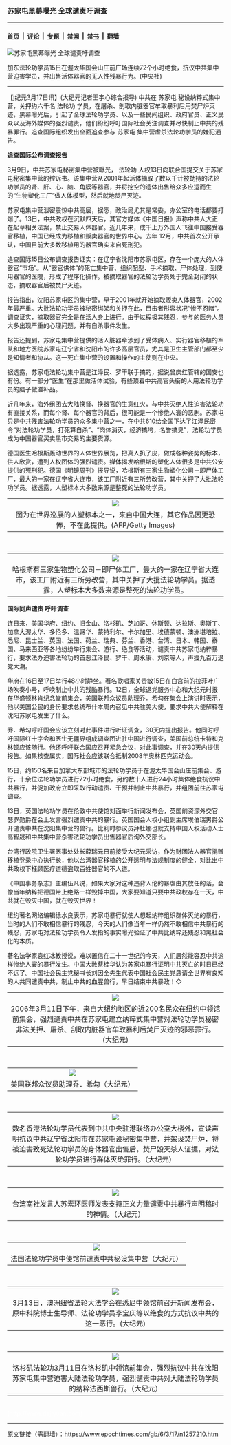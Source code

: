 ### 苏家屯黑幕曝光 全球谴责吁调查

---

#### [首页](../../../..?n1257210) &nbsp;|&nbsp; [评论](../../../../../epoch-comment?n1257210) &nbsp;|&nbsp; [专题](../../../../../epoch-special?n1257210) &nbsp;|&nbsp; [禁闻](../../../../../epoch-news?n1257210) &nbsp;|&nbsp; [禁书](../../../../../books?n1257210) &nbsp;|&nbsp; [翻墙](https://github.com/gfw-breaker/nogfw/blob/master/README.md?n1257210)


<div><img alt="苏家屯黑幕曝光 全球谴责吁调查" class="attachment-djy_600_400 size-djy_600_400 wp-post-image" src="https://i.epochtimes.com/assets/uploads/2006/03/603152106101509-600x400.jpg"/>
<div class="caption">
 <p>
  加东法轮功学员15日在渥太华国会山庄前广场连续72个小时绝食，抗议中共集中营迫害学员，并出售活体器官的无人性残暴行为。(中央社)
 </p>
</div></div><hr/><div class="post_content" id="artbody" itemprop="articleBody">
 <!-- article content begin -->
 <p>
  【j纪元3月17日讯】(大纪元记者王宇心综合报导) 中共在
  <ok href="https://www.epochtimes.com/gb/tag/%E8%8B%8F%E5%AE%B6%E5%B1%AF.html">
   苏家屯
  </ok>
  秘设纳粹式集中营，关押约六千名
  <ok href="https://www.epochtimes.com/gb/tag/%E6%B3%95%E8%BD%AE%E5%8A%9F.html">
   法轮功
  </ok>
  学员，在屠杀、剖取内脏器官牟取暴利后用焚尸炉灭迹，黑幕曝光后，引起了全球法轮功学员、以及一些民间组织、政府官员、正义民众以及海外媒体的强烈谴责，他们纷纷呼吁国际社会关注调查并尽快制止中共的残暴罪行。追查国际组织发出全面追查参与
  <ok href="https://www.epochtimes.com/gb/tag/%E8%8B%8F%E5%AE%B6%E5%B1%AF.html">
   苏家屯
  </ok>
  集中营虐杀法轮功学员的嫌犯通告。
 </p>
 <p>
  <b>
   追查国际公布调查报告
  </b>
 </p>
 <p>
  3月9日，中共苏家屯秘密集中营被曝光，
  <ok href="https://www.epochtimes.com/gb/tag/%E6%B3%95%E8%BD%AE%E5%8A%9F.html">
   法轮功
  </ok>
  人权13日向联合国提交关于苏家屯秘密集中营的控诉书。该集中营从2001年起活体摘取了数以千计被劫持的法轮功学员的肾、肝、心、脑、角膜等器官，并将挖空的遗体出售给众多应运而生的“生物塑化工厂”做人体模型，然后就地焚尸灭迹。
 </p>
 <p>
  苏家屯集中营泄密震惊中共高层，据悉，政治局尤其是常委，办公室的电话都要打爆了。13日，中共政权在沉默四天后，其官方媒体《中国日报》声称中共人大正在起草相关法案，禁止交易人体器官。近几年来，成千上万外国人飞往中国接受器官移植，中国已经成为移植和贩卖器官的世界中心。去年 12月，中共首次公开承认，中国目前大多数移植用的器官确实来自死刑犯。
 </p>
 <p>
  追查国际15日公布调查报告证实：在辽宁省沈阳市苏家屯区，存在一个庞大的人体器官“市场”。从“器官供体”的死亡集中营、组织配型、手术摘取、尸体处理，到使用器官的医院，形成了程序化操作。被摘取器官的法轮功学员处于完全封闭的状态，摘取器官后被焚尸灭迹。
 </p>
 <p>
  报告指出，沈阳苏家屯区的集中营，早于2001年就开始摘取贩卖人体器官，2002年最严重。大批法轮功学员被秘密绑架和关押在此，目击者形容状况“惨不忍睹”。调查证实，摘取器官完全是在活人身上进行。由于过程极其残忍，参与的医务人员大多出现严重的心理问题，并有自杀事件发生。
 </p>
 <p>
  报告还提到，苏家屯集中营提供的活人脏器牵涉到了受体病人、实行器官移植的军队和地方医院苏家屯辽宁省和沈阳市的许多高层官员，尤其是卫生主管部门都至少是知情者和协从。这一死亡集中营的设置和操作的主使则在中央。
 </p>
 <p>
  据透露，苏家屯法轮功集中营是江泽民、罗干联手搞的，据说曾庆红管辖的国安也有份。有一部分“医生”在那里做活体试验，有些顶着中共高官头衔的人用法轮功学员的脑子做滋补品。
 </p>
 <p>
  近几年来，海外组团去大陆换肾、换器官的生意红火，与中共灭绝人性迫害法轮功有直接关系，而每个肾、每个器官的背后，很可能是一个惨绝人寰的恶剧。苏家屯只是中共残害法轮功学员的众多集中营之一，在中共610给全国下达了江泽民密令“对法轮功学员，打死算自杀”、“肉体消灭，经济搞垮，名誉搞臭”，法轮功学员成为中国器官买卖黑市交易的主要货源。
 </p>
 <p>
  德国医生哈根斯轰动世界的人体世界展览，把真人扒了皮，做成各种姿势的标本，供人欣赏，遭到人权团体的强烈谴责。媒体揭发哈根斯的塑化人体很多是中共公安提供的死刑犯。德国《明镜周刊》报导说，哈根斯有三家生物塑化公司－即尸体工厂，最大的一家在辽宁省大连市，该工厂附近有三所劳改营，其中关押了大批法轮功学员。据透露，人塑标本大多数来源是整死的法轮功学员。
 </p>
 <p>
  <center>
  </center>
 </p>
 <table border="0" cellpadding="3" cellspacing="3">
  <tr>
   <td align="center">
    <ok href="/i6/603111405011680.jpg">
     <img src="/i6/603111405011680--ss.jpg"/>
    </ok>
   </td>
  </tr>
  <tr>
   <td align="center">
    <span class="bn12">
     图为在世界巡展的人塑标本之一，来自中国大连，其它作品因更恐怖，不在此提供。(AFP/Getty Images)
    </span>
   </td>
  </tr>
 </table>
 <p>
  <br/>
  <center>
  </center>
 </p>
 <table border="0" cellpadding="3" cellspacing="3">
  <tr>
   <td align="center">
    <ok href="/i6/603161618321635.gif">
     <img src="/i6/603161618321635--ss.gif"/>
    </ok>
   </td>
  </tr>
  <tr>
   <td align="center">
    <span class="bn12">
    </span>
    哈根斯有三家生物塑化公司－即尸体工厂，最大的一家在辽宁省大连市，该工厂附近有三所劳改营，其中关押了大批法轮功学员。据透露，人塑标本大多数来源是整死的法轮功学员。
   </td>
  </tr>
 </table>
 <p>
 </p>
 <p>
  <b>
   国际同声谴责 呼吁调查
  </b>
 </p>
 <p>
  连日来，美国华府、纽约、旧金山、洛杉矶、芝加哥、休斯顿、达拉斯、奥斯丁、加拿大渥太华、多伦多、温哥华、蒙特利尔、卡尔加里、埃德蒙顿、澳洲堪培拉、悉尼、昆士兰、英国、法国、荷兰、瑞典、芬兰、香港、台湾、日本、韩国、泰国、马来西亚等各地纷纷举行集会、游行、绝食等活动，谴责中共苏家屯纳粹暴行，要求法办迫害法轮功的首恶江泽民、罗干、周永康、刘京等人，声援九百万退党大潮。
 </p>
 <p>
  华府在16日至17日举行48小时静坐。著名歌唱家关贵敏15日在白宫前的拉菲叶广场吹奏小号，呼唤制止中共的残酷暴行。12日，全球退党服务中心和大纪元时报在华盛顿林肯纪念堂前集会，美国联邦众议员助理乔．希勾在集会上演讲时表示，他以美国公民的身份要求总统布什本周内召见中共驻美大使，要求中共大使解释在沈阳苏家屯发生了什么。
 </p>
 <p>
  乔．希勾呼吁国会应该立刻对此事件进行听证调查，30天内提出报告。他同时呼吁国际红十字会和医生无疆界组成调查团进驻中国进行调查，美国前总统卡特和克林顿应该随行。他还呼吁联合国应召开紧急会议，对此事调查，并在30天内提供报告。如果核查属实，国际社会应该联合抵制2008年奥林匹克运动会。
 </p>
 <p>
  15日，约150名来自加拿大东部城市的法轮功学员于在渥太华国会山庄前集会、游行，十余位法轮功学员进行72小时绝食，另约数十人进行24小时集体绝食抗议中共暴行，并促加政府立即采取行动谴责、干预并制止中共暴行，并组团前往苏家屯调查。
 </p>
 <p>
  13日，英国法轮功学员在伦敦中共使馆对面举行新闻发布会，英国前资深外交官瑟罗勋爵在会上发言强烈谴责中共的暴行。英国国会人权小组副主席埃伯瑞男爵公开谴责中共在沈阳集中营的兽行。比利时参议员拜杜娜也就支持中国人权活动人士高智晟和中共集中营杀害法轮功学员出售器官质询外交部长。
 </p>
 <p>
  台湾行政院卫生署医事处处长薛瑞元日前接受大纪元采访，作为财团法人器官捐赠移植登录中心执行长，他以台湾器官移植的公开透明与法规制度的健全，对比出中共政权下枉顾医疗道德盗取百姓器官的不人道。
 </p>
 <p>
  《中国事务杂志》主编伍凡说，如果大家对这种违背人伦的暴虐由其放任的话，会像当年纳粹把德国带上绝路一样毁掉中国，大家要知道只要中共政权存在一天，中共就在毁灭中国，就在毁灭世界！
 </p>
 <p>
  纽约著名网络编辑徐水良表示，苏家屯暴行就使人想起纳粹组织群体灭绝的暴行，当时的人们不敢相信暴行的残忍，今天的人们像当年一样仍然不敢相信中共暴行的残忍，苏家屯对法轮功学员令人发指的事实曝光验证了中共比纳粹还残忍和黑社会化的本质。
 </p>
 <p>
  著名法学家袁红冰教授说，难以置信在二十一世纪的今天，人们居然能容忍中共这样惨绝人寰的暴行发生。中国大赦蔡桂华认为苏家屯暴行证明中共灭亡的时日已经不远了。中国社会民主党秘书长刘因全先生代表中国社会民主党恳请全世界有良知的人共同谴责中共，制止中共的血腥兽行，早日结束中共暴政！◇
 </p>
 <p>
  <center>
  </center>
 </p>
 <table border="0" cellpadding="3" cellspacing="3">
  <tr>
   <td align="center">
    <ok href="/i6/603131411201123.jpg">
     <img src="/i6/603131411201123--ss.jpg"/>
    </ok>
   </td>
  </tr>
  <tr>
   <td align="center">
    <span class="bn12">
     2006年3月11日下午，来自大纽约地区的近200名民众在纽约中领馆前集会，强烈谴责中共在苏家屯建立纳粹式集中营对法轮功学员秘密非法关押、屠杀、剖取内脏器官牟取暴利后焚尸灭迹的邪恶罪行。 (大纪元)
    </span>
   </td>
  </tr>
 </table>
 <p>
  <br/>
  <center>
  </center>
 </p>
 <table border="0" cellpadding="3" cellspacing="3">
  <tr>
   <td align="center">
    <ok href="/i6/603130223161041.jpg">
     <img src="/i6/603130223161041--ss.jpg"/>
    </ok>
   </td>
  </tr>
  <tr>
   <td align="center">
    <span class="bn12">
     美国联邦众议员助理乔．希勾（大纪元）
    </span>
   </td>
  </tr>
 </table>
 <p>
  <br/>
  <center>
  </center>
 </p>
 <table border="0" cellpadding="3" cellspacing="3">
  <tr>
   <td align="center">
    <ok href="/i6/603100549501366.jpg">
     <img src="/i6/603100549501366--ss.jpg"/>
    </ok>
   </td>
  </tr>
  <tr>
   <td align="center">
    <span class="bn12">
     数名香港法轮功学员代表到中共中央驻港联络办公室大楼外，宣读声明抗议中共辽宁省沈阳市在苏家屯设秘密集中营，并架设焚尸炉，将被迫害致死法轮功学员的身体器官出售后，焚尸毁灭杀人证据，对法轮功学员进行群体灭绝罪行。（大纪元）
    </span>
   </td>
  </tr>
 </table>
 <p>
  <br/>
  <center>
  </center>
 </p>
 <table border="0" cellpadding="3" cellspacing="3">
  <tr>
   <td align="center">
    <ok href="/i6/603120611541491.jpg">
     <img src="/i6/603120611541491--ss.jpg"/>
    </ok>
   </td>
  </tr>
  <tr>
   <td align="center">
    <span class="bn12">
     台湾南社发言人苏素环医师发表支持正义力量谴责中共暴行声明稿时的神情。（大纪元）
    </span>
   </td>
  </tr>
 </table>
 <p>
  <br/>
  <center>
  </center>
 </p>
 <table border="0" cellpadding="3" cellspacing="3">
  <tr>
   <td align="center">
    <ok href="/i6/603160829451123.jpg">
     <img src="/i6/603160829451123--ss.jpg"/>
    </ok>
   </td>
  </tr>
  <tr>
   <td align="center">
    <span class="bn12">
     法国法轮功学员中使馆前谴责中共秘设集中营（大纪元）
    </span>
   </td>
  </tr>
 </table>
 <p>
  <br/>
  <center>
  </center>
 </p>
 <table border="0" cellpadding="3" cellspacing="3">
  <tr>
   <td align="center">
    <ok href="/i6/60314071155941.jpg">
     <img src="/i6/60314071155941--ss.jpg"/>
    </ok>
   </td>
  </tr>
  <tr>
   <td align="center">
    <span class="bn12">
     3月13日，澳洲纽省法轮大法学会在悉尼中领馆前召开新闻发布会，原中科院博士生导师、法轮功学员李宝庆等以绝食的方式抗议中共的这一恶行。(大纪元)
    </span>
   </td>
  </tr>
 </table>
 <p>
  <br/>
  <center>
  </center>
 </p>
 <table border="0" cellpadding="3" cellspacing="3">
  <tr>
   <td align="center">
    <ok href="/i6/60312041512815.jpg">
     <img src="/i6/60312041512815--ss.jpg"/>
    </ok>
   </td>
  </tr>
  <tr>
   <td align="center">
    <span class="bn12">
     洛杉矶法轮功3月11日在洛杉矶中领馆前集会，强烈抗议中共在沈阳苏家屯集中营迫害大陆法轮功学员，强烈谴责中共对大陆法轮功学员的纳粹法西斯兽行。（大纪元）
    </span>
   </td>
  </tr>
 </table>
 <p>
  <br/>
  <font color="#ffffff">
   (http://www.dajiyuan.com)
  </font>
 </p>
 <!-- article content end -->
 <div id="below_article_ad">
 </div>
</div>


---

原文链接（需翻墙）：https://www.epochtimes.com/gb/6/3/17/n1257210.htm